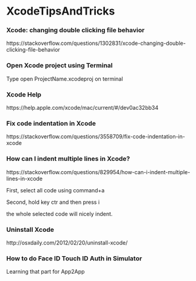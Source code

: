 # XcodeTipsAndTricks

<h3>Xcode: changing double clicking file behavior</h3>
https://stackoverflow.com/questions/1302831/xcode-changing-double-clicking-file-behavior

<h3>Open Xcode project using Terminal </h3>
Type open ProjectName.xcodeproj on terminal

<h3>Xcode Help </h3>
https://help.apple.com/xcode/mac/current/#/dev0ac32bb34

<h3>Fix code indentation in Xcode </h3>
https://stackoverflow.com/questions/3558709/fix-code-indentation-in-xcode

<h3>How can I indent multiple lines in Xcode?</h3>
https://stackoverflow.com/questions/829954/how-can-i-indent-multiple-lines-in-xcode

First, select all code using command+a

Second, hold key ctr and then press i

the whole selected code will nicely indent.

<h3>Uninstall Xcode </h3>
http://osxdaily.com/2012/02/20/uninstall-xcode/

<h3>How to do Face ID Touch ID Auth in Simulator</h3>

Learning that part for App2App
